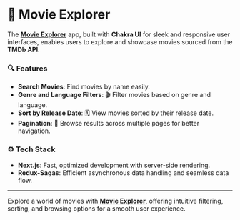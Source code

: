 # 🎥 Movie Explorer

The **[Movie Explorer](https://cinema-library.vercel.app/)** app, built with **Chakra UI** for sleek and responsive user interfaces, enables users to explore and showcase movies sourced from the **TMDb API**.

### 🔍 Features

- **Search Movies**: Find movies by name easily.
- **Genre and Language Filters**: 🎬 Filter movies based on genre and language.
- **Sort by Release Date**: 🗓️ View movies sorted by their release date.
- **Pagination**: 📄 Browse results across multiple pages for better navigation.

### ⚙️ Tech Stack

- **Next.js**: Fast, optimized development with server-side rendering.
- **Redux-Sagas**: Efficient asynchronous data handling and seamless data flow.

---

Explore a world of movies with **[Movie Explorer](https://cinema-library.vercel.app/)**, offering intuitive filtering, sorting, and browsing options for a smooth user experience.
